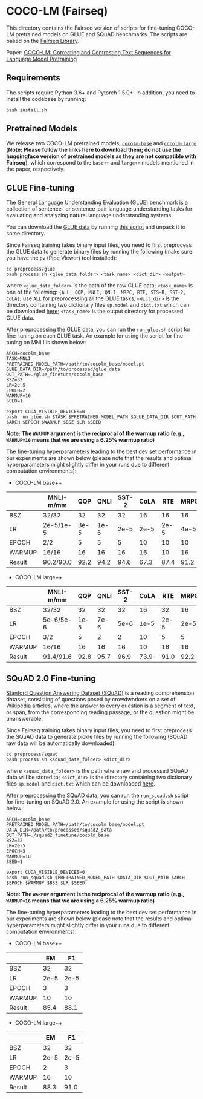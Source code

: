 # COCO-LM (Fairseq)

This directory contains the Fairseq version of scripts for fine-tuning COCO-LM pretrained models on GLUE and SQuAD benchmarks. The scripts are based on the [Fairseq Library](https://github.com/pytorch/fairseq).

Paper: [COCO-LM: Correcting and Contrasting Text Sequences for Language Model Pretraining](https://arxiv.org/abs/2102.08473)

## Requirements

The scripts require Python 3.6+ and Pytorch 1.5.0+. In addition, you need to install the codebase by running:
```
bash install.sh
```

## Pretrained Models

We release two COCO-LM pretrained models, [`cocolm-base`]() and [`cocolm-large`]() (**Note: Please follow the links here to download them; do not use the huggingface version of pretrained models as they are not compatible with Fairseq**), which correspond to the `base++` and `large++` models mentioned in the paper, respectively. 

## GLUE Fine-tuning

The [General Language Understanding Evaluation (GLUE)](https://gluebenchmark.com/) benchmark is a collection of sentence- or sentence-pair language understanding tasks for evaluating and analyzing natural language understanding systems. 

You can download the [GLUE data](https://gluebenchmark.com/tasks) by running [this script](https://gist.github.com/W4ngatang/60c2bdb54d156a41194446737ce03e2e) and unpack it to some directory.

Since Fairseq training takes binary input files, you need to first preprocess the GLUE data to generate binary files by running the following (make sure you have the `pv` (Pipe Viewer) tool installed):
```
cd preprocess/glue
bash process.sh <glue_data_folder> <task_name> <dict_dir> <output>
```
where `<glue_data_folder>` is the path of the raw GLUE data; `<task_name>` is one of the following: `{ALL, QQP, MNLI, QNLI, MRPC, RTE, STS-B, SST-2, CoLA}`; use `ALL` for preprocessing all the GLUE tasks; `<dict_dir>` is the directory containing two dictionary files `sp.model` and `dict.txt` which can be downloaded [here](); `<task_name>` is the output directory for processed GLUE data.

After preprocessing the GLUE data, you can run the [`run_glue.sh`](run_glue.sh) script for fine-tuning on each GLUE task. An example for using the script for fine-tuning on MNLI is shown below:
```
ARCH=cocolm_base
TASK=MNLI
PRETRAINED_MODEL_PATH=/path/to/cocolm_base/model.pt
GLUE_DATA_DIR=/path/to/processed/glue_data
OUT_PATH=./glue_finetune/cocolm_base
BSZ=32
LR=2e-5
EPOCH=2
WARMUP=16
SEED=1

export CUDA_VISIBLE_DEVICES=0
bash run_glue.sh $TASK $PRETRAINED_MODEL_PATH $GLUE_DATA_DIR $OUT_PATH $ARCH $EPOCH $WARMUP $BSZ $LR $SEED
```
**Note: The `WARMUP` argument is the reciprocal of the warmup ratio (e.g., `WARMUP=16` means that we are using a 6.25% warmup ratio)**

The fine-tuning hyperparameters leading to the best dev set performance in our experiments are shown below (please note that the results and optimal hyperparameters might slightly differ in your runs due to different computation environments):

* COCO-LM base++

|  | MNLI-m/mm | QQP | QNLI | SST-2 | CoLA | RTE | MRPC | STS-B |
| ------ | ------ | ------ | ------ | ------ | ------ | ------ | ------ | ------ |
| BSZ | 32/32 | 32 | 32 | 32 | 16 | 16 | 16 | 16 |
| LR | 2e-5/1e-5 | 3e-5 | 1e-5 | 2e-5 | 2e-5 | 2e-5 | 4e-5 | 4e-5 |
| EPOCH | 2/2 | 5 | 5 | 5 | 10 | 10 | 10 | 10 |
| WARMUP | 16/16 | 16 | 16 | 16 | 16 | 10 | 16 | 16 |
| Result | 90.2/90.0 | 92.2 | 94.2 | 94.6 | 67.3 | 87.4 | 91.2 | 91.8 |

* COCO-LM large++

|  | MNLI-m/mm | QQP | QNLI | SST-2 | CoLA | RTE | MRPC | STS-B |
| ------ | ------ | ------ | ------ | ------ | ------ | ------ | ------ | ------ |
| BSZ | 32/32 | 32 | 32 | 32 | 16 | 32 | 16 | 16 |
| LR | 5e-6/5e-6 | 1e-5 | 7e-6 | 5e-6 | 1e-5 | 2e-5 | 2e-5 | 2e-5 |
| EPOCH | 3/2 | 5 | 2 | 2 | 10 | 5 | 5 | 10 |
| WARMUP | 16/16 | 16 | 16 | 16 | 10 | 16 | 16 | 16 |
| Result | 91.4/91.6 | 92.8 | 95.7 | 96.9 | 73.9 | 91.0 | 92.2 | 92.7 |

## SQuAD 2.0 Fine-tuning 
[Stanford Question Answering Dataset (SQuAD)](https://rajpurkar.github.io/SQuAD-explorer/) is a reading comprehension dataset, consisting of questions posed by crowdworkers on a set of Wikipedia articles, where the answer to every question is a segment of text, or span, from the corresponding reading passage, or the question might be unanswerable. 

Since Fairseq training takes binary input files, you need to first preprocess the SQuAD data to generate pickle files by running the following (SQuAD raw data will be automatically downloaded):
```
cd preprocess/squad
bash process.sh <squad_data_folder> <dict_dir>
```
where `<squad_data_folder>` is the path where raw and processed SQuAD data will be stored to; `<dict_dir>` is the directory containing two dictionary files `sp.model` and `dict.txt` which can be downloaded [here]().

After preprocessing the SQuAD data, you can run the [`run_squad.sh`](run_squad.sh) script for fine-tuning on SQuAD 2.0. An example for using the script is shown below:
```
ARCH=cocolm_base
PRETRAINED_MODEL_PATH=/path/to/cocolm_base/model.pt
DATA_DIR=/path/to/processed/squad2_data
OUT_PATH=./squad2_finetune/cocolm_base
BSZ=32
LR=2e-5
EPOCH=3
WARMUP=10
SEED=1

export CUDA_VISIBLE_DEVICES=0
bash run_squad.sh $PRETRAINED_MODEL_PATH $DATA_DIR $OUT_PATH $ARCH $EPOCH $WARMUP $BSZ $LR $SEED
```
**Note: The `WARMUP` argument is the reciprocal of the warmup ratio (e.g., `WARMUP=16` means that we are using a 6.25% warmup ratio)**

The fine-tuning hyperparameters leading to the best dev set performance in our experiments are shown below (please note that the results and optimal hyperparameters might slightly differ in your runs due to different computation environments):

* COCO-LM base++

|  | EM | F1 |
| ------ | ------ | ------ |
| BSZ | 32 | 32 |
| LR | 2e-5 | 2e-5 |
| EPOCH | 3 | 3 |
| WARMUP | 10 | 10 |
| Result | 85.4 | 88.1 |

* COCO-LM large++

|  | EM | F1 |
| ------ | ------ | ------ |
| BSZ | 32 | 32 |
| LR | 2e-5 | 2e-5 |
| EPOCH | 2 | 3 |
| WARMUP | 16 | 10 |
| Result | 88.3 | 91.0 |
